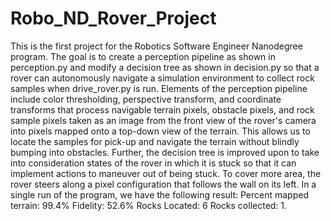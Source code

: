 # Robo_ND_Rover_Project

This is the first project for the Robotics Software Engineer Nanodegree program. The goal is to create a perception pipeline as shown in perception.py and modify a decision tree as shown in decision.py so that a rover can autonomously navigate a simulation environment to collect rock samples when drive_rover.py is run. Elements of the perception pipeline include color thresholding, perspective transform, and coordinate transforms that process navigable terrain pixels, obstacle pixels, and rock sample pixels taken as an image from the front view of the rover's camera into pixels mapped onto a top-down view of the terrain. This allows us to locate the samples for pick-up and navigate the terrain without blindly bumping into obstacles. Further, the decision tree is improved upon to take into consideration states of the rover in which it is stuck so that it can implement actions to maneuver out of being stuck. To cover more area, the rover steers along a pixel configuration that follows the wall on its left. In a single run of the program, we have the following result: Percent mapped terrain: 99.4% Fidelity: 52.6% Rocks Located: 6 Rocks collected: 1. 
